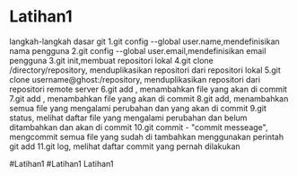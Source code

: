 # Latihan1
langkah-langkah dasar git
1.git config --global user.name<name>,mendefinisikan nama pengguna
2.git config --global user.email<email>,mendefinisikan email pengguna
3.git init,membuat repositori lokal
4.git clone /directory/repository, menduplikasikan repositori dari 
repositori lokal
5.git clone username@ghost:/repository, menduplikasikan repositori dari 
repositori remote server
6.git add <file>, menambahkan file yang akan di commit
7.git add <directory>, menambahkan file yang akan di commit
8.git add, menambahkan semua file yang mengalami perubahan dan yang akan 
di commit
9.git status, melihat daftar file yang mengalami perubahan dan belum 
ditambahkan dan akan di commit
10.git commit - "commit messeage", mengcommit semua file yang sudah di 
tambahkan menggunakan perintah git add
11.git log, melihat daftar commit yang pernah dilakukan

#Latihan1
#Latihan1
 Latihan1
